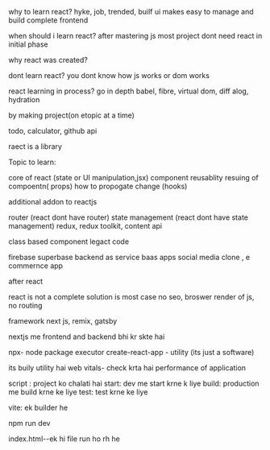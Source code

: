 why to learn react?
hyke, job, trended, builf ui
makes easy to manage and build complete frontend

when should i learn react?
after mastering js
most project dont need react in initial phase

why react was created?

dont learn react?
you dont know how js works or dom works

react learning in process?
go in depth
babel, fibre, virtual dom, diff alog, hydration

by making project(on etopic at a time)

todo, calculator, github api

raect is a library

Topic to learn:

core of react (state or UI manipulation,jsx)
component reusablity
resuing of compoentn( props)
how to propogate change (hooks)

additional addon to reactjs

router (react dont have router)
state management (react dont have state management)
redux, redux toolkit, content api

class based component
legact code


firebase
superbase
backend as service
baas apps
social media clone , e commernce app


after react

react is not a complete solution is most case
no seo, broswer render of js, no routing 

framework
next js, remix, gatsby

nextjs me frontend and backend bhi kr skte hai


npx- node package executor
create-react-app - utility (its just a software)

its buily utility hai 
web vitals- check krta hai performance of application

script :
project ko chalati hai
start: dev me start krne k liye
build: production me build krne ke liye
test: test krne ke liye


vite:
ek builder he

npm run dev


index.html--ek hi file run ho rh he
